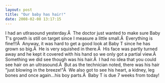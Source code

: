 ```yaml
---
layout: post
title: "Our baby has hair!"
date: 2008-02-08 13:17:15
---
```

I had an utlrasound yesterday.Â  The doctor just wanted to make sure Baby T's growth is still on target since I measure a little small.Â  Everything is fine!!!Â  Anyway, it was hard to get a good look at Baby T since he has grown so big.Â  He is very squished in there.Â  His face was partly turned away and he kept it covered with his hand so we only got a partial view.Â  Something we did see though was his hair.Â  I had no idea that you could see hair on an ultrasound.Â  But as the technician noted, there was his hair "just blowing in the breeze!"Â  We also got to see his heart, a kidney, leg bones and once again...his boy parts.Â  Baby T is due 7 weeks from today!

